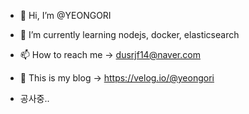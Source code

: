 - 👋 Hi, I’m @YEONGORI

- 🌱 I’m currently learning nodejs, docker, elasticsearch

- 📫 How to reach me -> dusrjf14@naver.com

- 📮 This is my blog -> https://velog.io/@yeongori

- 공사중..



<!---
YEONGORI/YEONGORI is a ✨ special ✨ repository because its `README.md` (this file) appears on your GitHub profile.
You can click the Preview link to take a look at your changes.
--->

